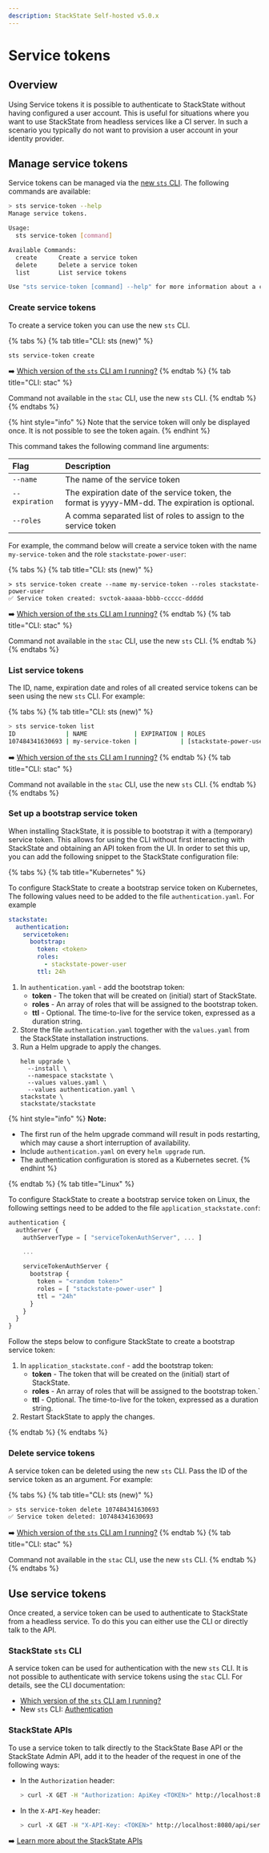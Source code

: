 ```yaml
---
description: StackState Self-hosted v5.0.x
---
```


# Service tokens

## Overview

Using Service tokens it is possible to authenticate to StackState without having configured a user account. This is useful for situations where you want to use StackState from headless services like a CI server. In such a scenario you typically do not want to provision a user account in your identity provider.

## Manage service tokens

Service tokens can be managed via the [new `sts` CLI](../../../setup/cli/cli-sts.md). The following commands are available:

```bash
> sts service-token --help
Manage service tokens.

Usage:
  sts service-token [command]

Available Commands:
  create      Create a service token
  delete      Delete a service token
  list        List service tokens

Use "sts service-token [command] --help" for more information about a command.
```

### Create service tokens

To create a service token you can use the new `sts` CLI.

{% tabs %}
{% tab title="CLI: sts (new)" %}
```commandline
sts service-token create
```

➡️ [Which version of the `sts` CLI am I running?](/setup/cli/cli-comparison.md#which-version-of-the-cli-am-i-running)
{% endtab %}
{% tab title="CLI: stac" %}

Command not available in the `stac` CLI, use the new `sts` CLI.
{% endtab %}
{% endtabs %}


{% hint style="info" %}
Note that the service token will only be displayed once. It is not possible to see the token again.
{% endhint %}

This command takes the following command line arguments:

| Flag | Description |
| :--- |:--- |
| `--name` | The name of the service token |
| `--expiration` | The expiration date of the service token, the format is yyyy-MM-dd. The expiration is optional. |
| `--roles` | A comma separated list of roles to assign to the service token |

For example, the command below will create a service token with the name `my-service-token` and the role `stackstate-power-user`:

{% tabs %}
{% tab title="CLI: sts (new)" %}
```commandline
> sts service-token create --name my-service-token --roles stackstate-power-user
✅ Service token created: svctok-aaaaa-bbbb-ccccc-ddddd
```

➡️ [Which version of the `sts` CLI am I running?](/setup/cli/cli-comparison.md#which-version-of-the-cli-am-i-running)
{% endtab %}
{% tab title="CLI: stac" %}

Command not available in the `stac` CLI, use the new `sts` CLI.
{% endtab %}
{% endtabs %}

### List service tokens

The ID, name, expiration date and roles of all created service tokens can be seen using the new `sts` CLI. For example:

{% tabs %}
{% tab title="CLI: sts (new)" %}
```bash
> sts service-token list
ID              | NAME             | EXPIRATION | ROLES
107484341630693 | my-service-token |            | [stackstate-power-user]
```

➡️ [Which version of the `sts` CLI am I running?](/setup/cli/cli-comparison.md#which-version-of-the-cli-am-i-running)
{% endtab %}
{% tab title="CLI: stac" %}

Command not available in the `stac` CLI, use the new `sts` CLI.
{% endtab %}
{% endtabs %}

### Set up a bootstrap service token

When installing StackState, it is possible to bootstrap it with a (temporary) service token. This allows for using the CLI without first interacting with StackState and obtaining an API token from the UI. In order to set this up, you can add the following snippet to the StackState configuration file:

{% tabs %}
{% tab title="Kubernetes" %}

To configure StackState to create a bootstrap service token on Kubernetes, The following values need to be added to the file `authentication.yaml`. For example

```yaml
stackstate:
  authentication:
    servicetoken:
      bootstrap:
        token: <token>
        roles:
          - stackstate-power-user
        ttl: 24h
```

1. In `authentication.yaml` - add the bootstrap token:
   * **token** - The token that will be created on (initial) start of StackState.
   * **roles** - An array of roles that will be assigned to the bootstrap token.
   * **ttl** - Optional. The time-to-live for the service token, expressed as a duration string.
2. Store the file `authentication.yaml` together with the `values.yaml` from the StackState installation instructions.
3. Run a Helm upgrade to apply the changes.
    ```text
    helm upgrade \
      --install \
      --namespace stackstate \
      --values values.yaml \
      --values authentication.yaml \
    stackstate \
    stackstate/stackstate
    ```

{% hint style="info" %}
**Note:**

* The first run of the helm upgrade command will result in pods restarting, which may cause a short interruption of availability.
* Include `authentication.yaml` on every `helm upgrade` run.
* The authentication configuration is stored as a Kubernetes secret.
{% endhint %}

{% endtab %}
{% tab title="Linux" %}

To configure StackState to create a bootstrap service token on Linux, the following settings need to be added to the file `application_stackstate.conf`:

```javascript
authentication {
  authServer {
    authServerType = [ "serviceTokenAuthServer", ... ]

    ...

    serviceTokenAuthServer {
      bootstrap {
        token = "<random token>"
        roles = [ "stackstate-power-user" ]
        ttl = "24h"
      }
    }
  }
}
```

Follow the steps below to configure StackState to create a bootstrap service token:

1. In `application_stackstate.conf` - add the bootstrap token:
   * **token** - The token that will be created on the (initial) start of StackState.
   * **roles** - An array of roles that will be assigned to the bootstrap token.`
   * **ttl** - Optional. The time-to-live for the token, expressed as a duration string.
2. Restart StackState to apply the changes.

{% endtab %}
{% endtabs %}

### Delete service tokens

A service token can be deleted using the new `sts` CLI. Pass the ID of the service token as an argument. For example:

{% tabs %}
{% tab title="CLI: sts (new)" %}
```bash
> sts service-token delete 107484341630693
✅ Service token deleted: 107484341630693
```

➡️ [Which version of the `sts` CLI am I running?](/setup/cli/cli-comparison.md#which-version-of-the-cli-am-i-running)
{% endtab %}
{% tab title="CLI: stac" %}

Command not available in the `stac` CLI, use the new `sts` CLI.
{% endtab %}
{% endtabs %}

## Use service tokens

Once created, a service token can be used to authenticate to StackState from a headless service. To do this you can either use the CLI or directly talk to the API.


### StackState `sts` CLI

A service token can be used for authentication with the new `sts` CLI. It is not possible to authenticate with service tokens using the `stac` CLI. For details, see the CLI documentation:

* [Which version of the `sts` CLI am I running?](/setup/cli/cli-comparison.md#which-version-of-the-cli-am-i-running)
* New `sts` CLI: [Authentication](/setup/cli/cli-sts.md#authentication)

### StackState APIs

To use a service token to talk directly to the StackState Base API or the StackState Admin API, add it to the header of the request in one of the following ways:

* In the `Authorization` header:
    ```bash
    > curl -X GET -H "Authorization: ApiKey <TOKEN>" http://localhost:8080/api/server/status
    ```

* In the `X-API-Key` header:
    ```bash
    > curl -X GET -H "X-API-Key: <TOKEN>" http://localhost:8080/api/server/status
    ```

➡️ [Learn more about the StackState APIs](/setup/cli/cli-stac.md#authentication)
